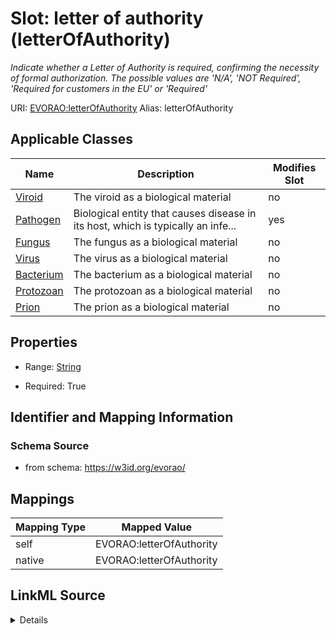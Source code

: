 

# Slot: letter of authority (letterOfAuthority) 


_Indicate whether a Letter of Authority is required, confirming the necessity of formal authorization. The possible values are 'N/A', 'NOT Required', 'Required for customers in the EU' or 'Required'_





URI: [EVORAO:letterOfAuthority](https://w3id.org/evorao/letterOfAuthority)
Alias: letterOfAuthority

<!-- no inheritance hierarchy -->





## Applicable Classes

| Name | Description | Modifies Slot |
| --- | --- | --- |
| [Viroid](Viroid.md) | The viroid as a biological material |  no  |
| [Pathogen](Pathogen.md) | Biological entity that causes disease in its host, which is typically an infe... |  yes  |
| [Fungus](Fungus.md) | The fungus as a biological material |  no  |
| [Virus](Virus.md) | The virus as a biological material |  no  |
| [Bacterium](Bacterium.md) | The bacterium as a biological material |  no  |
| [Protozoan](Protozoan.md) | The protozoan as a biological material |  no  |
| [Prion](Prion.md) | The prion as a biological material |  no  |







## Properties

* Range: [String](String.md)

* Required: True





## Identifier and Mapping Information







### Schema Source


* from schema: https://w3id.org/evorao/




## Mappings

| Mapping Type | Mapped Value |
| ---  | ---  |
| self | EVORAO:letterOfAuthority |
| native | EVORAO:letterOfAuthority |




## LinkML Source

<details>
```yaml
name: letterOfAuthority
description: Indicate whether a Letter of Authority is required, confirming the necessity
  of formal authorization. The possible values are 'N/A', 'NOT Required', 'Required
  for customers in the EU' or 'Required'
title: letter of authority
from_schema: https://w3id.org/evorao/
rank: 1000
ifabsent: string(Not applicable)
alias: letterOfAuthority
domain_of:
- Pathogen
range: string
required: true
multivalued: false
equals_string_in:
- Not applicable
- Not required
- Required for customers in the EU
- Required

```
</details>